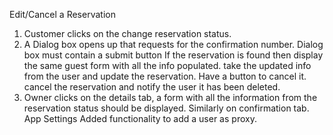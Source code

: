 Edit/Cancel a Reservation

1. Customer clicks on the change reservation status.
2. A Dialog box opens up that requests for the confirmation number.
		Dialog box must contain a submit button
			If the reservation is found then display the same guest form with all the info populated.
				take the updated info from the user and update the reservation.
			Have a button to cancel it.
				cancel the reservation and notify the user it has been deleted.
3. Owner clicks on the details tab, a form with all the information from the reservation status should be displayed.
   Similarly on confirmation tab.
   App Settings Added functionality to add a user as proxy.

